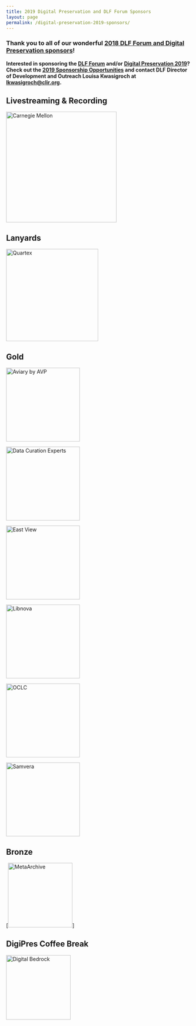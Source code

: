```yaml
---
title: 2019 Digital Preservation and DLF Forum Sponsors
layout: page
permalink: /digital-preservation-2019-sponsors/
---
```


### **Thank you to all of our wonderful [2018 DLF Forum and Digital Preservation sponsors](https://ndsa.org/digital-preservation-2018-sponsors/)!**


**Interested in sponsoring the [DLF Forum](https://forum2019.diglib.org) and/or [Digital Preservation 2019](https://ndsa.org/meetings/)? Check out the [2019 Sponsorship Opportunities](https://forum2019.diglib.org/sponsorship-opportunities/) and contact DLF Director of Development and Outreach Louisa Kwasigroch at [lkwasigroch@clir.org](mailto:lkwasigroch@clir.org).**

## **Livestreaming & Recording**

[<img alt="Carnegie Mellon" width="300" src='{{ "/images/sponsors/UL_CMU_Logo_Horiz_Black.jpg"}}'>](https://www.library.cmu.edu/)

## **Lanyards**

[<img alt="Quartex" width="250" src='{{ "/images/sponsors/Quartex_pos_rgb - transparent 1000px w.png"}}'>](https://www.quartexcollections.com/)


## **Gold**

[<img alt="Aviary by AVP" width="200" src='{{ "/images/sponsors/AviaryByAvpLogo.png"}}'>](https://www.weareavp.com)

[<img alt="Data Curation Experts" width="200" src='{{ "/images/sponsors/DCE_transparentbackground.png"}}'>](https://curationexperts.com/)

[<img alt="East View" width="200" src='{{ "/images/sponsors/EastView_IS_FullColor.jpg"}}'>](https://www.eastview.com)

[<img alt="Libnova" width="200" src='{{ "/images/sponsors/LIBNOVA-logo.png"}}'>](https://www.libnova.com/en)

[<img alt="OCLC" width="200" src='{{ "/images/sponsors/OCLC_Logo_H_Color_NoTag.png"}}'>](https://www.oclc.org/)

[<img alt="Samvera" width="200" src='{{ "/images/sponsors/samvera-fall-TM.jpg"}}'>](https://samvera.org)

## **Bronze**

[<img alt="MetaArchive" width="175" src='{{ "/images/sponsors/MetaArchive_coop_logo.png"}}'>]

## **DigiPres Coffee Break**

[<img alt="Digital Bedrock" width="175" src='{{ "/images/sponsors/Digital_Bedrock_logoB.jpg"}}'>](https://www.digitalbedrock.com)
